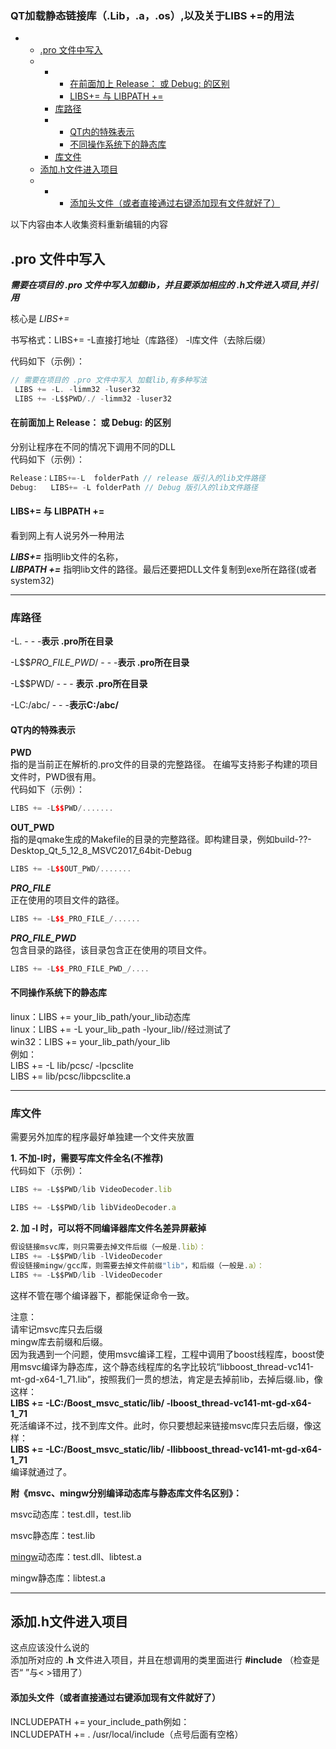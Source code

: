 ### QT加载静态链接库（.Lib，.a，.os）,以及关于LIBS +=的用法

-   -   [.pro 文件中写入](https://blog.csdn.net/weixin_42156552/article/details/121871417#pro__4)
    -   -   -   [在前面加上 Release： 或 Debug: 的区别](https://blog.csdn.net/weixin_42156552/article/details/121871417#__Release___Debug__18)
            -   [LIBS+= 与 LIBPATH +=](https://blog.csdn.net/weixin_42156552/article/details/121871417#LIBS____LIBPATH__26)
        -   [库路径](https://blog.csdn.net/weixin_42156552/article/details/121871417#_35)
        -   -   [QT内的特殊表示](https://blog.csdn.net/weixin_42156552/article/details/121871417#QT_45)
            -   [不同操作系统下的静态库](https://blog.csdn.net/weixin_42156552/article/details/121871417#_75)
        -   [库文件](https://blog.csdn.net/weixin_42156552/article/details/121871417#_86)
    -   [添加.h文件进入项目](https://blog.csdn.net/weixin_42156552/article/details/121871417#h_130)
    -   -   -   [添加头文件（或者直接通过右键添加现有文件就好了）](https://blog.csdn.net/weixin_42156552/article/details/121871417#_133)

以下内容由本人收集资料重新编辑的内容

## .pro 文件中写入

_**需要在项目的 .pro 文件中写入加载lib，并且要添加相应的 .h文件进入项目,并引用**_

核心是 _LIBS+=_

书写格式：LIBS+= -L直接打地址（库路径） -l库文件（去除后缀）

代码如下（示例）：

```javascript
// 需要在项目的 .pro 文件中写入 加载lib,有多种写法
 LIBS += -L. -limm32 -luser32
 LIBS += -L$$PWD/./ -limm32 -luser32    
```

#### 在前面加上 Release： 或 Debug: 的区别

分别让程序在不同的情况下调用不同的DLL  
代码如下（示例）：

```javascript
Release：LIBS+=-L  folderPath // release 版引入的lib文件路径
Debug:   LIBS+= -L folderPath // Debug 版引入的lib文件路径
```

#### LIBS+= 与 LIBPATH +=

看到网上有人说另外一种用法

_**LIBS+=**_ 指明lib文件的名称，  
_**LIBPATH +=**_ 指明lib文件的路径。最后还要把DLL文件复制到exe所在路径(或者system32)

___

### 库路径

\-L. - - -**表示 .pro所在目录**

\-L$$_PRO\_FILE\_PWD_/ - - -**表示 .pro所在目录**

\-L$$PWD/ - - - **表示 .pro所在目录**

\-LC:/abc/ - - -**表示C:/abc/**

#### QT内的特殊表示

**PWD**  
指的是当前正在解析的.pro文件的目录的完整路径。 在编写支持影子构建的项目文件时，PWD很有用。  
代码如下（示例）：

```cpp
LIBS += -L$$PWD/.......
```

**OUT\_PWD**  
指的是qmake生成的Makefile的目录的完整路径。即构建目录，例如build-??-Desktop\_Qt\_5\_12\_8\_MSVC2017\_64bit-Debug

```cpp
LIBS += -L$$OUT_PWD/.......
```

**_PRO\_FILE_**  
正在使用的项目文件的路径。

```cpp
LIBS += -L$$_PRO_FILE_/......
```

**_PRO\_FILE\_PWD_**  
包含目录的路径，该目录包含正在使用的项目文件。

```cpp
LIBS += -L$$_PRO_FILE_PWD_/....
```

#### 不同操作系统下的静态库

linux：LIBS += your\_lib\_path/your\_lib动态库  
linux：LIBS += -L your\_lib\_path -lyour\_lib//经过测试了  
win32：LIBS += your\_lib\_path/your\_lib  
例如：  
LIBS += -L lib/pcsc/ -lpcsclite  
LIBS += lib/pcsc/libpcsclite.a

___

### 库文件

需要另外加库的程序最好单独建一个文件夹放置

**1\. 不加-l时，需要写库文件全名(不推荐)**  
代码如下（示例）：

```javascript
LIBS += -L$$PWD/lib VideoDecoder.lib

LIBS += -L$$PWD/lib libVideoDecoder.a
```

**2\. 加 -l 时，可以将不同编译器库文件名差异屏蔽掉**

```javascript
假设链接msvc库，则只需要去掉文件后缀（一般是.lib）：
LIBS += -L$$PWD/lib -lVideoDecoder
假设链接mingw/gcc库，则需要去掉文件前缀"lib"，和后缀（一般是.a）：
LIBS += -L$$PWD/lib -lVideoDecoder
```

这样不管在哪个编译器下，都能保证命令一致。

注意：  
请牢记msvc库只去后缀  
mingw库去前缀和后缀。  
因为我遇到一个问题，使用msvc编译工程，工程中调用了boost线程库，boost使用msvc编译为静态库，这个静态线程库的名字比较坑“libboost\_thread-vc141-mt-gd-x64-1\_71.lib”，按照我们一贯的想法，肯定是去掉前lib，去掉后缀.lib，像这样：  
**LIBS += -LC:/Boost\_msvc\_static/lib/ -lboost\_thread-vc141-mt-gd-x64-1\_71**  
死活编译不过，找不到库文件。此时，你只要想起来链接msvc库只去后缀，像这样：  
**LIBS += -LC:/Boost\_msvc\_static/lib/ -llibboost\_thread-vc141-mt-gd-x64-1\_71**  
编译就通过了。

**附《msvc、mingw分别编译动态库与静态库文件名区别》：**

msvc动态库：test.dll，test.lib

msvc静态库：test.lib

[mingw](https://so.csdn.net/so/search?q=mingw&spm=1001.2101.3001.7020)动态库：test.dll、libtest.a

mingw静态库：libtest.a

___

## 添加.h文件进入项目

这点应该没什么说的  
添加所对应的 **.h** 文件进入项目，并且在想调用的类里面进行 **#include** （检查是否“ ”与< >错用了）

#### 添加头文件（或者直接通过右键添加现有文件就好了）

INCLUDEPATH += your\_include\_path例如：  
INCLUDEPATH += . /usr/local/include（点号后面有空格）